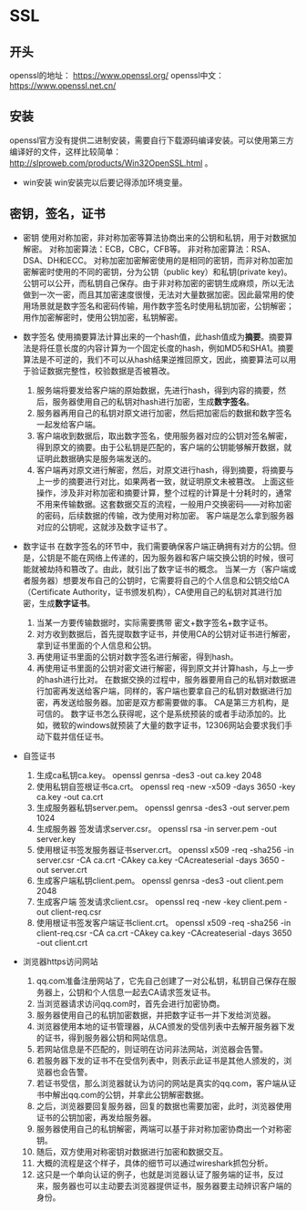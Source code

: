 # SSL

## 开头
openssl的地址： https://www.openssl.org/
openssl中文： https://www.openssl.net.cn/

## 安装
openssl官方没有提供二进制安装，需要自行下载源码编译安装。可以使用第三方编译好的文件，这样比较简单： http://slproweb.com/products/Win32OpenSSL.html 。

* win安装
  win安装完以后要记得添加环境变量。
## 密钥，签名，证书
* 密钥
  使用对称加密，非对称加密等算法协商出来的公钥和私钥，用于对数据加解密。
  对称加密算法：ECB，CBC，CFB等。
  非对称加密算法：RSA、DSA、DH和ECC。
  对称加密加密解密使用的是相同的密钥，而非对称加密加密解密时使用的不同的密钥，分为公钥（public key）和私钥(private key)。公钥可以公开，而私钥自己保存。由于非对称加密的密钥生成麻烦，所以无法做到一次一密，而且其加密速度很慢，无法对大量数据加密。因此最常用的使用场景就是数字签名和密码传输，用作数字签名时使用私钥加密，公钥解密；用作加密解密时，使用公钥加密，私钥解密。

* 数字签名
  使用摘要算法计算出来的一个hash值，此hash值成为**摘要**。摘要算法是将任意长度的内容计算为一个固定长度的hash，例如MD5和SHA1。摘要算法是不可逆的，我们不可以从hash结果逆推回原文，因此，摘要算法可以用于验证数据完整性，校验数据是否被篡改。
  1. 服务端将要发给客户端的原始数据，先进行hash，得到内容的摘要，然后，服务器使用自己的私钥对hash进行加密，生成**数字签名**。
  2. 服务器再用自己的私钥对原文进行加密，然后把加密后的数据和数字签名一起发给客户端。
  3. 客户端收到数据后，取出数字签名，使用服务器对应的公钥对签名解密，得到原文的摘要。由于公私钥是匹配的，客户端的公钥能够解开数据，就证明此数据确实是服务端发送的。
  4. 客户端再对原文进行解密，然后，对原文进行hash，得到摘要，将摘要与上一步的摘要进行对比，如果两者一致，就证明原文未被篡改。
  上面这些操作，涉及非对称加密和摘要计算，整个过程的计算是十分耗时的，通常不用来传输数据。这套数据交互的流程，一般用户交换密码——对称加密的密码，后续数据的传输，改为使用对称加密。
  客户端是怎么拿到服务器对应的公钥呢，这就涉及数字证书了。

* 数字证书
  在数字签名的环节中，我们需要确保客户端正确拥有对方的公钥。但是，公钥是不能在网络上传递的，因为服务器和客户端交换公钥的时候，很可能就被劫持和篡改了。由此，就引出了数字证书的概念。
  当某一方（客户端或者服务器）想要发布自己的公钥时，它需要将自己的个人信息和公钥交给CA（Certificate Authority，证书颁发机构），CA使用自己的私钥对其进行加密，生成**数字证书**。
  1. 当某一方要传输数据时，实际需要携带 密文+数字签名+数字证书。
  2. 对方收到数据后，首先提取数字证书，并使用CA的公钥对证书进行解密，拿到证书里面的个人信息和公钥。
  3. 再使用证书里面的公钥对数字签名进行解密，得到hash。
  4. 再使用证书里面的公钥对密文进行解密，得到原文并计算hash，与上一步的hash进行比对。
  在数据交换的过程中，服务器要用自己的私钥对数据进行加密再发送给客户端，同样的，客户端也要拿自己的私钥对数据进行加密，再发送给服务器。加密是双方都需要做的事。
  CA是第三方机构，是可信的。
  数字证书怎么获得呢，这个是系统预装的或者手动添加的。比如，微软的windows就预装了大量的数字证书，12306网站会要求我们手动下载并信任证书。
  
* 自签证书
  1. 生成ca私钥ca.key。
   openssl genrsa -des3 -out ca.key 2048
  2. 使用私钥自签根证书ca.crt。
   openssl req -new -x509 -days 3650 -key ca.key -out ca.crt
  3. 生成服务器私钥server.pem。
   openssl genrsa -des3 -out server.pem 1024
  4. 生成服务器 签发请求server.csr。
   openssl rsa -in server.pem -out server.key
  5. 使用根证书签发服务器证书server.crt。
   openssl x509 -req -sha256 -in server.csr -CA ca.crt -CAkey ca.key -CAcreateserial -days 3650 -out server.crt
  6. 生成客户端私钥client.pem。
   openssl genrsa -des3 -out client.pem 2048
  7. 生成客户端 签发请求client.csr。
   openssl req -new -key client.pem -out client-req.csr
  8. 使用根证书签发客户端证书client.crt。
   openssl x509 -req -sha256 -in client-req.csr -CA ca.crt -CAkey ca.key -CAcreateserial -days 3650 -out client.crt

* 浏览器https访问网站
  1. qq.com准备注册网站了，它先自己创建了一对公私钥，私钥自己保存在服务器上，公钥和个人信息一起去CA请求签发证书。
  2. 当浏览器请求访问qq.com时，首先会进行加密协商。
  3. 服务器使用自己的私钥加密数据，并把数字证书一并下发给浏览器。
  4. 浏览器使用本地的证书管理器，从CA颁发的受信列表中去解开服务器下发的证书，得到服务器公钥和网站信息。
  5. 若网站信息是不匹配的，则证明在访问非法网站，浏览器会告警。
  6. 若服务器下发的证书不在受信列表中，则表示此证书是其他人颁发的，浏览器也会告警。
  7. 若证书受信，那么浏览器就认为访问的网站是真实的qq.com，客户端从证书中解出qq.com的公钥，并拿此公钥解密数据。
  8. 之后，浏览器要回复服务器，回复的数据也需要加密，此时，浏览器使用证书的公钥加密，再发给服务器。
  9. 服务器使用自己的私钥解密，两端可以基于非对称加密协商出一个对称密钥。
  10. 随后，双方使用对称密钥对数据进行加密和数据交互。
  11. 大概的流程是这个样子，具体的细节可以通过wireshark抓包分析。
  12. 这只是一个单向认证的例子，也就是浏览器认证了服务端的证书，反过来，服务器也可以主动要去浏览器提供证书，服务器要主动辨识客户端的身份。
   

